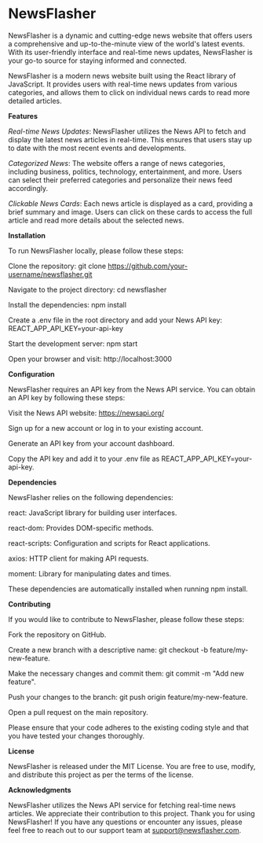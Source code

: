 # NewsFlasher
NewsFlasher is a dynamic and cutting-edge news website that offers users a comprehensive and up-to-the-minute view of the world's latest events. With its user-friendly interface and real-time news updates, NewsFlasher is your go-to source for staying informed and connected.

NewsFlasher is a modern news website built using the React library of JavaScript. It provides users with real-time news updates from various categories, and allows them to click on individual news cards to read more detailed articles.

**Features**

*Real-time News Updates*: NewsFlasher utilizes the News API to fetch and display the latest news articles in real-time. This ensures that users stay up to date with the most recent events and developments.

*Categorized News*: The website offers a range of news categories, including business, politics, technology, entertainment, and more. Users can select their preferred categories and personalize their news feed accordingly.

*Clickable News Cards*: Each news article is displayed as a card, providing a brief summary and image. Users can click on these cards to access the full article and read more details about the selected news.

**Installation**

To run NewsFlasher locally, please follow these steps:

Clone the repository: git clone https://github.com/your-username/newsflasher.git

Navigate to the project directory: cd newsflasher

Install the dependencies: npm install

Create a .env file in the root directory and add your News API key: REACT_APP_API_KEY=your-api-key

Start the development server: npm start

Open your browser and visit: http://localhost:3000

**Configuration**

NewsFlasher requires an API key from the News API service. You can obtain an API key by following these steps:

Visit the News API website: https://newsapi.org/

Sign up for a new account or log in to your existing account.

Generate an API key from your account dashboard.

Copy the API key and add it to your .env file as REACT_APP_API_KEY=your-api-key.

**Dependencies**

NewsFlasher relies on the following dependencies:

react: JavaScript library for building user interfaces.

react-dom: Provides DOM-specific methods.

react-scripts: Configuration and scripts for React applications.

axios: HTTP client for making API requests.

moment: Library for manipulating dates and times.

These dependencies are automatically installed when running npm install.

**Contributing**

If you would like to contribute to NewsFlasher, please follow these steps:

Fork the repository on GitHub.

Create a new branch with a descriptive name: git checkout -b feature/my-new-feature.

Make the necessary changes and commit them: git commit -m "Add new feature".

Push your changes to the branch: git push origin feature/my-new-feature.

Open a pull request on the main repository.

Please ensure that your code adheres to the existing coding style and that you have tested your changes thoroughly.

**License**

NewsFlasher is released under the MIT License. You are free to use, modify, and distribute this project as per the terms of the license.

**Acknowledgments**

NewsFlasher utilizes the News API service for fetching real-time news articles. We appreciate their contribution to this project.
Thank you for using NewsFlasher! If you have any questions or encounter any issues, please feel free to reach out to our support team at support@newsflasher.com.
